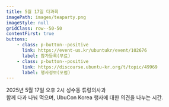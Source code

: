 ```yaml
---
title: 5월 17일 다과회
imagePath: images/teaparty.png
imageStyle: null
gridClass: row--50-50
contentFirst: true
buttons:
    - class: p-button--positive
      link: https://event-us.kr/ubuntukr/event/102676
      label: 참가등록(무료)
    - class: p-button--positive
      link: https://discourse.ubuntu-kr.org/t/topic/49969
      label: 행사정보(포럼)
---
```

2025년 5월 17일 오후 2시 성수동 튜링의사과   
함께 다과 나눠 먹으며, UbuCon Korea 행사에 대한 의견을 나누는 시간.